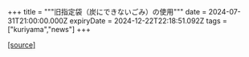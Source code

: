 +++
title = """旧指定袋（炭にできないごみ）の使用"""
date = 2024-07-31T21:00:00.000Z
expiryDate = 2024-12-22T22:18:51.092Z
tags = ["kuriyama","news"]
+++


[[source]](https://www.town.kuriyama.hokkaido.jp/soshiki/45/28035.html)
